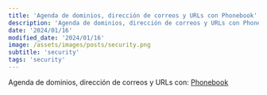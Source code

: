 ```yaml
---
title: 'Agenda de dominios, dirección de correos y URLs con Phonebook'
description: 'Agenda de dominios, dirección de correos y URLs con Phonebook.'
date: '2024/01/16'
modified_date: '2024/01/16'
image: /assets/images/posts/security.png
subtitle: 'security'
tags: 'security'
---
```


Agenda de dominios, dirección de correos y URLs con: [Phonebook](https://phonebook.cz/)

